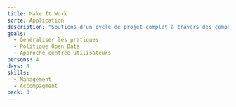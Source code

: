 ```yaml
---
title: Make It Work
sorte: Application
description: "Soutiens d'un cycle de projet complet à travers des compétences seniors."
goals:
  - Généraliser les pratiques
  - Politique Open Data
  - Approche centrée utilisateurs
persons: 4
days: 8
skills:
  - Management
  - Accompagment
pack: 3
---
```



